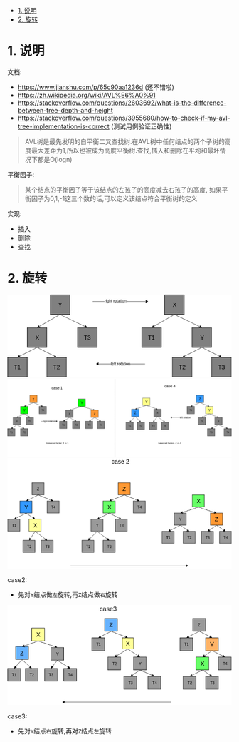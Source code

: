 <!-- TOC -->

- [1. 说明](#1-说明)
- [2. 旋转](#2-旋转)

<!-- /TOC -->

<a id="markdown-1-说明" name="1-说明"></a>
# 1. 说明

文档:
* https://www.jianshu.com/p/65c90aa1236d (还不错啦)
* https://zh.wikipedia.org/wiki/AVL%E6%A0%91
* https://stackoverflow.com/questions/2603692/what-is-the-difference-between-tree-depth-and-height
* https://stackoverflow.com/questions/3955680/how-to-check-if-my-avl-tree-implementation-is-correct (测试用例验证正确性)

> AVL树是最先发明的自平衡二叉查找树.在AVL树中任何结点的两个子树的高度最大差距为1,所以也被成为高度平衡树.查找,插入和删除在平均和最坏情况下都是O(logn)


平衡因子:
> 某个结点的平衡因子等于该结点的左孩子的高度减去右孩子的高度, 如果平衡因子为0,1,-1这三个数的话,可以定义该结点符合平衡树的定义


实现:
* 插入
* 删除
* 查找

<a id="markdown-2-旋转" name="2-旋转"></a>
# 2. 旋转

![](avl.png)
![](case1and4.png)
![](case2.png)

case2:
* 先对`Y`结点做`左`旋转,再`Z`结点做`右`旋转


![](case3.png)

case3:
* 先对`Y`结点`右`旋转,再对`Z`结点`左`旋转
